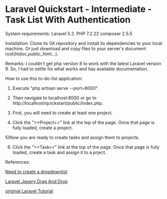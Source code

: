 # Laravel Quickstart - Intermediate - Task List With Authentication



System requirements:
Laravel 5.2.
PHP 7.2.22
composer 2.5.5

Installation:
 Clone its Git repository and install its dependencies to your 
 local machine. Or just download and copy files to your server's 
 document root(htdoc,public_html...).
 



Remarks:
I couldn't get php version 8 to work with the latest Laravel version 9.
So, I had to settle for what works and has available documentation. 



How to use this to-do-list application:


1) Execute "php artisan serve --port=8000".

2) Then navigate to localhost:8000 or go to http://localhost/quickstart/public/index.php.

3) First, you will need to create at least one project.

4) Click the ">>Project<<" link at the top of the page. Once that page is fully loaded, create a project.

5)Now you are ready to create tasks and assign them to projects.

6) Click the ">>Task<<" link at the top of the page. Once that page is fully loaded, create a task and assign it to a prject.


References:

[Need to create a dropdownlist](https://stackoverflow.com/questions/54029008/need-to-create-a-drop-down-list-in-laravel-and-insert-the-results-in-a-new-data)

[Laravel Jquery Drag And Drop](https://www.codecheef.org/article/laravel-jquery-drag-and-drop-with-sortable-data-example)

[original Laravel Tutorial](https://laravel.com/docs/5.2/quickstart-intermediate)

